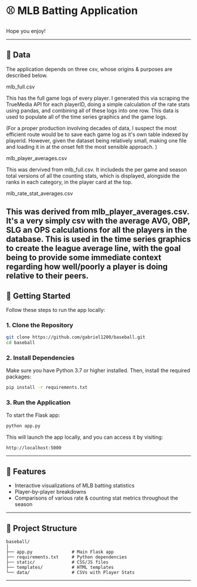 # ⚾ MLB Batting Application

Hope you enjoy!

---

## 🚀 Data

The application depends on three csv, whose origins & purposes are described below.

mlb_full.csv 

This has the full game logs of every player. I generated this via scraping the TrueMedia API for each playerID, doing a simple calculation of the rate stats using pandas, and combining all of these logs into one row. This data is used to populate all of the time series graphics and the game logs.

(For a proper production involving decades of data, I suspect the most efficient route would be to save each game log as it's own table indexed by playerid. However, given the dataset being relatively small, making one file and loading it in at the onset felt the most sensible approach. )

mlb_player_averages.csv  

This was dervived from mlb_full.csv. It includeds the per game and season total versions of all the counting stats, which is displayed, alongside the ranks in each category, in the player card at the top.

mlb_rate_stat_averages.csv

This was derived from mlb_player_averages.csv. It's a very simply csv with the average  AVG, OBP, SLG an OPS calculations for all the players in the database. This is used in the time series graphics to create the league average line, with the goal being to provide some immediate context regarding how well/poorly a player is doing relative to their peers.
---

## 🚀 Getting Started

Follow these steps to run the app locally:

### 1. Clone the Repository

```bash
git clone https://github.com/gabriel1200/baseball.git
cd baseball
```

### 2. Install Dependencies

Make sure you have Python 3.7 or higher installed. Then, install the required packages:

```bash
pip install -r requirements.txt
```

### 3. Run the Application

To start the Flask app:

```bash
python app.py
```

This will launch the app locally, and you can access it by visiting:

```
http://localhost:5000
```

---

## 🧠 Features

- Interactive visualizations of MLB batting statistics
- Player-by-player breakdowns
- Comparisons of various rate & counting stat metrics throughout the season

---

## 📁 Project Structure

```
baseball/
│
├── app.py               # Main Flask app
├── requirements.txt     # Python dependencies
├── static/              # CSS/JS files
├── templates/           # HTML templates
└── data/                # CSVs with Player Stats
```

---
